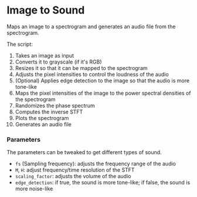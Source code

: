 # Image to Sound

Maps an image to a spectrogram and generates an audio file from the spectrogram.

The script:
1. Takes an image as input
2. Converts it to grayscale (if it's RGB)
3. Resizes it so that it can be mapped to the spectrogram
4. Adjusts the pixel intensities to control the loudness of the audio
5. (Optional) Applies edge detection to the image so that the audio is more tone-like
6. Maps the pixel intensities of the image to the power spectral densities of the spectrogram
7. Randomizes the phase spectrum
8. Computes the inverse STFT
9. Plots the spectrogram
10. Generates an audio file

### Parameters

The parameters can be tweaked to get different types of sound.
- `fs` (Sampling frequency): adjusts the frequency range of the audio
- `M`, `H`: adjust frequency/time resolution of the STFT
- `scaling_factor`: adjusts the volume of the audio
- `edge_detection`: if true, the sound is more tone-like; if false, the sound is more noise-like
